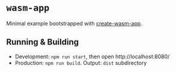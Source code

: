 # `wasm-app`

Minimal example bootstrapped with [create-wasm-app](https://github.com/rustwasm/create-wasm-app).

## Running & Building
* Development: `npm run start`, then open http://localhost:8080/
* Production: `npm run build`. Output: `dist` subdirectory


